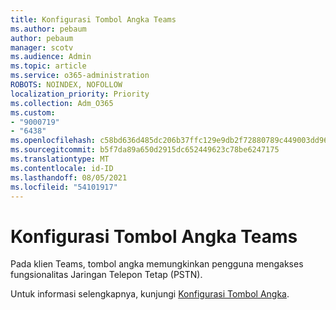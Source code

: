 ```yaml
---
title: Konfigurasi Tombol Angka Teams
ms.author: pebaum
author: pebaum
manager: scotv
ms.audience: Admin
ms.topic: article
ms.service: o365-administration
ROBOTS: NOINDEX, NOFOLLOW
localization_priority: Priority
ms.collection: Adm_O365
ms.custom:
- "9000719"
- "6438"
ms.openlocfilehash: c58bd636d485dc206b37ffc129e9db2f72880789c449003dd96db562c7a47542
ms.sourcegitcommit: b5f7da89a650d2915dc652449623c78be6247175
ms.translationtype: MT
ms.contentlocale: id-ID
ms.lasthandoff: 08/05/2021
ms.locfileid: "54101917"
---
```

# <a name="teams-dial-pad-configuration"></a>Konfigurasi Tombol Angka Teams

Pada klien Teams, tombol angka memungkinkan pengguna mengakses fungsionalitas Jaringan Telepon Tetap (PSTN).  

Untuk informasi selengkapnya, kunjungi [Konfigurasi Tombol Angka](https://docs.microsoft.com/microsoftteams/dial-pad-configuration).
